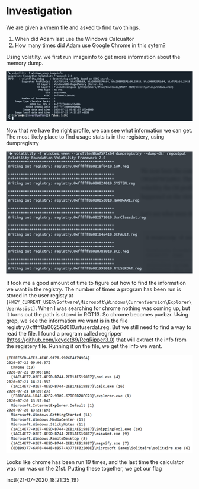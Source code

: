 # Investigation

We are given a vmem file and asked to find two things.
1. When did Adam last use the Windows Calcualtor
2. How many times did Adam use Google Chrome in this sytem?

Using volatilty, we first run imageinfo to get more information about the memory dump.

![Image 1](images/1.png)


Now that we have the right profile, we can see what information we can get. The most likely place to find usage stats is in the registery, using dumpregistry

![Image 2](images/2.png)

It took me a good amount of time to figure out how to find the information we want in the registry. The number of times a program has been run is stored in the user registy at `[HKEY_CURRENT_USER\Software\Microsoft\Windows\CurrentVersion\Explorer\UserAssist]`. When I was searching for chrome nothing was coming up, but it turns out the path is stored in ROT13. So chrome becomes puebzr.
Using grep, we see the information we want is in the file registry.0xfffff8a00256d010.ntuserdat.reg. But we still need to find a way to read the file. I found a program called regripper (https://github.com/keydet89/RegRipper3.0) that will extract the info from the registery file. Running it on the file, we get the info we want.

![Image 3](images/3.png)

Looks like chrome has been run 19 times, and the last time the calculator was run was on the 21st. Putting these together, we get our flag

inctf{21-07-2020_18:21:35_19}